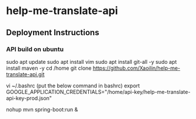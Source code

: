 # help-me-translate-api

## Deployment Instructions
### API build on ubuntu

sudo apt update
sudo apt install vim
sudo apt install git-all -y
sudo apt install maven -y
cd /home
git clone https://github.com/Xaoilin/help-me-translate-api.git

vi ~/.bashrc (put the below command in bashrc)
export GOOGLE_APPLICATION_CREDENTIALS="/home/api-key/help-me-translate-api-key-prod.json"

nohup mvn spring-boot:run &
